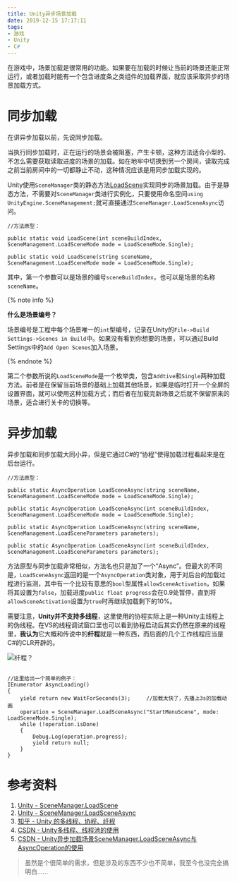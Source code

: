 ```yaml
---
title: Unity异步场景加载
date: 2019-12-15 17:17:11
tags:
- 游戏
- Unity
- C#
---
```

在游戏中，场景加载是很常用的功能。如果要在加载的时候让当前的场景还能正常运行，或者加载时能有一个包含进度条之类组件的加载界面，就应该采取异步的场景加载方式。

# 同步加载

在讲异步加载以前，先说同步加载。

当执行同步加载时，正在运行的场景会被阻塞，产生卡顿，这种方法适合小型的、不怎么需要获取读取进度的场景的加载。如在地牢中切换到另一个房间，读取完成之前当前房间中的一切都静止不动，这种情况应该是用同步加载实现的。

Unity使用`SceneManager`类的静态方法[LoadScene](https://docs.unity3d.com/ScriptReference/SceneManagement.SceneManager.LoadScene.html)实现同步的场景加载。由于是静态方法，不需要对`SceneManager`类进行实例化，只要使用命名空间`using UnityEngine.SceneManagement;`就可直接通过`SceneManager.LoadSceneAsync`访问。

```Csharp
//方法原型：

public static void LoadScene(int sceneBuildIndex, SceneManagement.LoadSceneMode mode = LoadSceneMode.Single);

public static void LoadScene(string sceneName, SceneManagement.LoadSceneMode mode = LoadSceneMode.Single);
```

<!-- more -->

其中，第一个参数可以是场景的编号`sceneBuildIndex`，也可以是场景的名称`sceneName`。

{% note info %}

**什么是场景编号？**

场景编号是工程中每个场景唯一的`int`型编号，记录在Unity的`File->Build Settings->Scenes in Build`中。如果没有看到你想要的场景，可以通过Build Settings中的`Add Open Scenes`加入场景。

{% endnote %}

第二个参数所说的`LoadSceneMode`是一个枚举类，包含`Addtive`和`Single`两种加载方法。前者是在保留当前场景的基础上加载其他场景，如果是临时打开一个全屏的设置界面，就可以使用这种加载方式；而后者在加载完新场景之后就不保留原来的场景，适合进行关卡的切换等。

# 异步加载

异步加载和同步加载大同小异，但是它通过C#的“协程”使得加载过程看起来是在后台运行。

```Csharp
//方法原型：

public static AsyncOperation LoadSceneAsync(string sceneName, SceneManagement.LoadSceneMode mode = LoadSceneMode.Single);

public static AsyncOperation LoadSceneAsync(int sceneBuildIndex, SceneManagement.LoadSceneMode mode = LoadSceneMode.Single);

public static AsyncOperation LoadSceneAsync(string sceneName, SceneManagement.LoadSceneParameters parameters);

public static AsyncOperation LoadSceneAsync(int sceneBuildIndex, SceneManagement.LoadSceneParameters parameters);

```

方法原型与同步加载非常相似，方法名也只是加了一个“Async”。但最大的不同是，`LoadSceneAsync`返回的是一个`AsyncOperation`类对象，用于对后台的加载过程进行监测，其中有一个比较有意思的`bool`型属性`allowSceneActivation`，如果将其设置为`false`，加载进度`public float progress`会在0.9处暂停，直到将`allowSceneActivation`设置为`true`时再继续加载剩下的10%。

需要注意，**Unity并不支持多线程**，这里使用的协程实际上是一种Unity主线程上的伪线程。在VS的线程调试窗口里也可以看到协程启动后其实仍然在原来的线程里，**我认为**它大概和传说中的**纤程**就是一种东西，而后面的几个工作线程应当是C#的CLR开辟的。

![纤程？](https://raw.githubusercontent.com/Macyrate/Macyrate.github.io/photo/%E7%BA%A4%E7%A8%8B%EF%BC%9F.png)

```Csharp

//这里给出一个简单的例子：
IEnumerator AsyncLoading()
{
    yield return new WaitForSeconds(3);     //加载太快了，先播上3s的加载动画
    operation = SceneManager.LoadSceneAsync("StartMenuScene", mode: LoadSceneMode.Single);
    while (!operation.isDone)
    {
        Debug.Log(operation.progress);
        yield return null;
    }
}

```

# 参考资料

1. [Unity - SceneManager.LoadScene](https://docs.unity3d.com/ScriptReference/SceneManagement.SceneManager.LoadScene.html)
2. [Unity - SceneManager.LoadSceneAsync](https://docs.unity3d.com/ScriptReference/SceneManagement.SceneManager.LoadSceneAsync.html)
3. [知乎 - Unity 的多线程、协程、纤程](https://zhuanlan.zhihu.com/p/46859738) 
4. [CSDN - Unity多线程、线程池的使用](https://blog.csdn.net/ksgt00629518/article/details/53894892)
5. [CSDN - Unity异步加载场景SceneManager.LoadSceneAsync与AsyncOperation的使用](https://blog.csdn.net/qq_42462109/article/details/83096135)

> 虽然是个很简单的需求，但是涉及的东西不少也不简单，我至今也没完全搞明白……